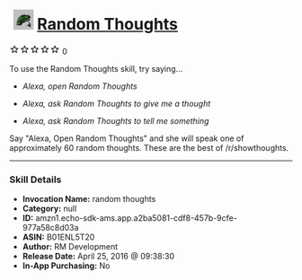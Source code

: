 # &nbsp;<img src="skill_icon" alt="Random Thoughts icon" width="36"> [Random Thoughts](http://alexa.amazon.com/#skills/amzn1.echo-sdk-ams.app.a2ba5081-cdf8-457b-9cfe-977a58c8d03a)
![0 stars](../../images/ic_star_border_black_18dp_1x.png)![0 stars](../../images/ic_star_border_black_18dp_1x.png)![0 stars](../../images/ic_star_border_black_18dp_1x.png)![0 stars](../../images/ic_star_border_black_18dp_1x.png)![0 stars](../../images/ic_star_border_black_18dp_1x.png) 0

To use the Random Thoughts skill, try saying...

* *Alexa, open Random Thoughts*

* *Alexa, ask Random Thoughts to give me a thought*

* *Alexa, ask Random Thoughts to tell me something*

Say "Alexa, Open Random Thoughts" and she will speak one of approximately 60 random thoughts.  These are the best of /r/showthoughts.

***

### Skill Details

* **Invocation Name:** random thoughts
* **Category:** null
* **ID:** amzn1.echo-sdk-ams.app.a2ba5081-cdf8-457b-9cfe-977a58c8d03a
* **ASIN:** B01ENL5T20
* **Author:** RM Development
* **Release Date:** April 25, 2016 @ 09:38:30
* **In-App Purchasing:** No
